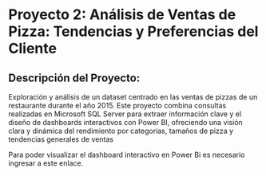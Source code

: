 # Proyecto 2: Análisis de Ventas de Pizza: Tendencias y Preferencias del Cliente
## Descripción del Proyecto:
Exploración y análisis de un dataset centrado en las ventas de pizzas de un restaurante durante el año 2015. Este proyecto combina consultas realizadas en Microsoft SQL Server para extraer información clave y el diseño de dashboards interactivos con Power BI, ofreciendo una visión clara y dinámica del rendimiento por categorías, tamaños de pizza y tendencias generales de ventas

Para poder visualizar el dashboard interactivo en Power Bi es necesario ingresar a este enlace.

